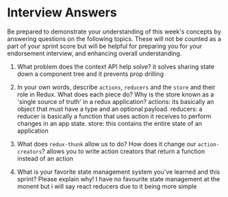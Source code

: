 # Interview Answers

Be prepared to demonstrate your understanding of this week's concepts by answering questions on the following topics. These will not be counted as a part of your sprint score but will be helpful for preparing you for your endorsement interview, and enhancing overall understanding.

1. What problem does the context API help solve? it solves sharing state down a component tree and it prevents prop drilling

2. In your own words, describe `actions`, `reducers` and the `store` and their role in Redux. What does each piece do? Why is the store known as a 'single source of truth' in a redux application? actions: its basically an object that must have a type and an optional payload. reducers: a reducer is basically a function that uses action it receives to perform changes in an app state. store: this contains the entire state of an application

3. What does `redux-thunk` allow us to do? How does it change our `action-creators`? allows you to write action creators that return a function instead of an action

4. What is your favorite state management system you've learned and this sprint? Please explain why! I have no favourite state management at the monent but i will say react reducers due to it being more simple
